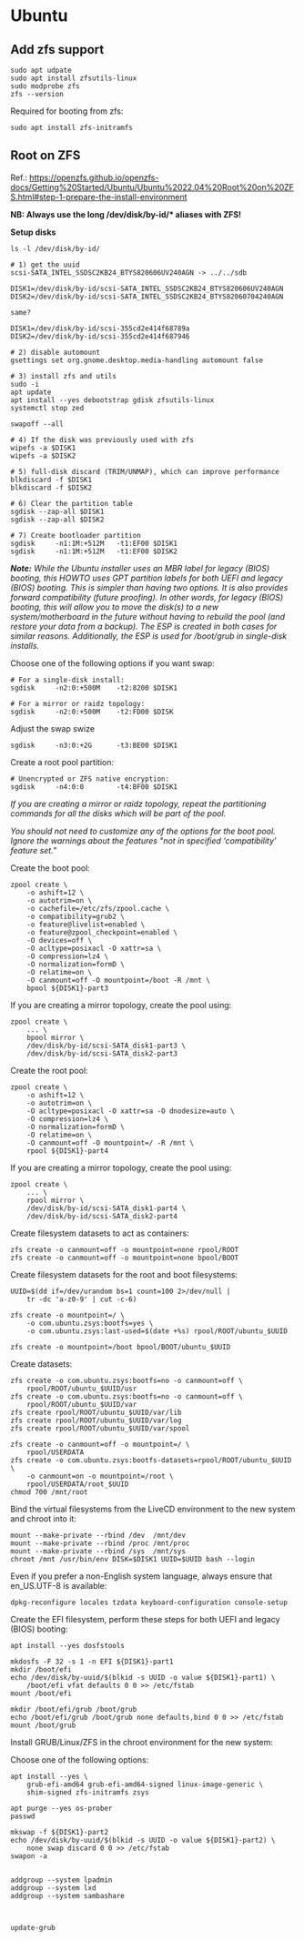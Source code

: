# Ubuntu

## Add zfs support
```
sudo apt udpate
sudo apt install zfsutils-linux
sudo modprobe zfs
zfs --version
```

Required for booting from zfs:
```
sudo apt install zfs-initramfs
```

## Root on ZFS
Ref.: https://openzfs.github.io/openzfs-docs/Getting%20Started/Ubuntu/Ubuntu%2022.04%20Root%20on%20ZFS.html#step-1-prepare-the-install-environment

__NB: Always use the long /dev/disk/by-id/* aliases with ZFS!__

__Setup disks__
```
ls -l /dev/disk/by-id/

# 1) get the uuid
scsi-SATA_INTEL_SSDSC2KB24_BTYS820606UV240AGN -> ../../sdb

DISK1=/dev/disk/by-id/scsi-SATA_INTEL_SSDSC2KB24_BTYS820606UV240AGN
DISK2=/dev/disk/by-id/scsi-SATA_INTEL_SSDSC2KB24_BTYS82060704240AGN

same?

DISK1=/dev/disk/by-id/scsi-355cd2e414f68789a
DISK2=/dev/disk/by-id/scsi-355cd2e414f687946

# 2) disable automount
gsettings set org.gnome.desktop.media-handling automount false

# 3) install zfs and utils
sudo -i
apt update
apt install --yes debootstrap gdisk zfsutils-linux
systemctl stop zed

swapoff --all

# 4) If the disk was previously used with zfs
wipefs -a $DISK1
wipefs -a $DISK2

# 5) full-disk discard (TRIM/UNMAP), which can improve performance
blkdiscard -f $DISK1
blkdiscard -f $DISK2

# 6) Clear the partition table
sgdisk --zap-all $DISK1
sgdisk --zap-all $DISK2

# 7) Create bootloader partition
sgdisk     -n1:1M:+512M   -t1:EF00 $DISK1
sgdisk     -n1:1M:+512M   -t1:EF00 $DISK2
```

___Note:___ _While the Ubuntu installer uses an MBR label for legacy (BIOS) booting, this HOWTO uses GPT partition labels for both UEFI and legacy (BIOS) booting. This is simpler than having two options. It is also provides forward compatibility (future proofing). In other words, for legacy (BIOS) booting, this will allow you to move the disk(s) to a new system/motherboard in the future without having to rebuild the pool (and restore your data from a backup). The ESP is created in both cases for similar reasons. Additionally, the ESP is used for /boot/grub in single-disk installs._

Choose one of the following options if you want swap:
```
# For a single-disk install:
sgdisk     -n2:0:+500M    -t2:8200 $DISK1

# For a mirror or raidz topology:
sgdisk     -n2:0:+500M    -t2:FD00 $DISK
```

Adjust the swap swize
```
sgdisk     -n3:0:+2G      -t3:BE00 $DISK1
```

Create a root pool partition:
```
# Unencrypted or ZFS native encryption:
sgdisk     -n4:0:0        -t4:BF00 $DISK1
```

_If you are creating a mirror or raidz topology, repeat the partitioning commands for all the disks which will be part of the pool._

_You should not need to customize any of the options for the boot pool. Ignore the warnings about the features "not in specified ‘compatibility’ feature set."_

Create the boot pool:
```
zpool create \
    -o ashift=12 \
    -o autotrim=on \
    -o cachefile=/etc/zfs/zpool.cache \
    -o compatibility=grub2 \
    -o feature@livelist=enabled \
    -o feature@zpool_checkpoint=enabled \
    -O devices=off \
    -O acltype=posixacl -O xattr=sa \
    -O compression=lz4 \
    -O normalization=formD \
    -O relatime=on \
    -O canmount=off -O mountpoint=/boot -R /mnt \
    bpool ${DISK1}-part3
```

If you are creating a mirror topology, create the pool using:
```
zpool create \
    ... \
    bpool mirror \
    /dev/disk/by-id/scsi-SATA_disk1-part3 \
    /dev/disk/by-id/scsi-SATA_disk2-part3
```

Create the root pool:
```
zpool create \
    -o ashift=12 \
    -o autotrim=on \
    -O acltype=posixacl -O xattr=sa -O dnodesize=auto \
    -O compression=lz4 \
    -O normalization=formD \
    -O relatime=on \
    -O canmount=off -O mountpoint=/ -R /mnt \
    rpool ${DISK1}-part4
```

If you are creating a mirror topology, create the pool using:
```
zpool create \
    ... \
    rpool mirror \
    /dev/disk/by-id/scsi-SATA_disk1-part4 \
    /dev/disk/by-id/scsi-SATA_disk2-part4
```

Create filesystem datasets to act as containers:
```
zfs create -o canmount=off -o mountpoint=none rpool/ROOT
zfs create -o canmount=off -o mountpoint=none bpool/BOOT
```

Create filesystem datasets for the root and boot filesystems:
```
UUID=$(dd if=/dev/urandom bs=1 count=100 2>/dev/null |
    tr -dc 'a-z0-9' | cut -c-6)

zfs create -o mountpoint=/ \
    -o com.ubuntu.zsys:bootfs=yes \
    -o com.ubuntu.zsys:last-used=$(date +%s) rpool/ROOT/ubuntu_$UUID

zfs create -o mountpoint=/boot bpool/BOOT/ubuntu_$UUID
```

Create datasets:
```
zfs create -o com.ubuntu.zsys:bootfs=no -o canmount=off \
    rpool/ROOT/ubuntu_$UUID/usr
zfs create -o com.ubuntu.zsys:bootfs=no -o canmount=off \
    rpool/ROOT/ubuntu_$UUID/var
zfs create rpool/ROOT/ubuntu_$UUID/var/lib
zfs create rpool/ROOT/ubuntu_$UUID/var/log
zfs create rpool/ROOT/ubuntu_$UUID/var/spool

zfs create -o canmount=off -o mountpoint=/ \
    rpool/USERDATA
zfs create -o com.ubuntu.zsys:bootfs-datasets=rpool/ROOT/ubuntu_$UUID \
    -o canmount=on -o mountpoint=/root \
    rpool/USERDATA/root_$UUID
chmod 700 /mnt/root
```

Bind the virtual filesystems from the LiveCD environment to the new system and chroot into it:
```
mount --make-private --rbind /dev  /mnt/dev
mount --make-private --rbind /proc /mnt/proc
mount --make-private --rbind /sys  /mnt/sys
chroot /mnt /usr/bin/env DISK=$DISK1 UUID=$UUID bash --login
```

Even if you prefer a non-English system language, always ensure that en_US.UTF-8 is available:
```
dpkg-reconfigure locales tzdata keyboard-configuration console-setup
```

Create the EFI filesystem, perform these steps for both UEFI and legacy (BIOS) booting:
```
apt install --yes dosfstools

mkdosfs -F 32 -s 1 -n EFI ${DISK1}-part1
mkdir /boot/efi
echo /dev/disk/by-uuid/$(blkid -s UUID -o value ${DISK1}-part1) \
    /boot/efi vfat defaults 0 0 >> /etc/fstab
mount /boot/efi
```

```
mkdir /boot/efi/grub /boot/grub
echo /boot/efi/grub /boot/grub none defaults,bind 0 0 >> /etc/fstab
mount /boot/grub
```

Install GRUB/Linux/ZFS in the chroot environment for the new system:

Choose one of the following options:
```
apt install --yes \
    grub-efi-amd64 grub-efi-amd64-signed linux-image-generic \
    shim-signed zfs-initramfs zsys
```

```
apt purge --yes os-prober
passwd

mkswap -f ${DISK1}-part2
echo /dev/disk/by-uuid/$(blkid -s UUID -o value ${DISK1}-part2) \
    none swap discard 0 0 >> /etc/fstab
swapon -a


addgroup --system lpadmin
addgroup --system lxd
addgroup --system sambashare



update-grub

```












